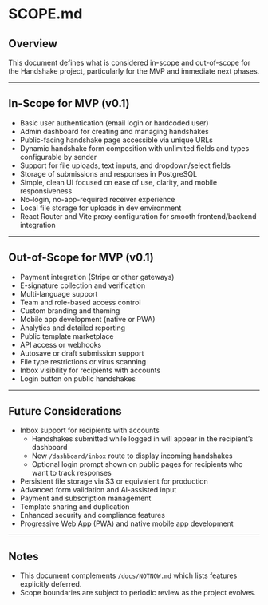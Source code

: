 # SCOPE.md

## Overview

This document defines what is considered in-scope and out-of-scope for the Handshake project, particularly for the MVP and immediate next phases.

---

## In-Scope for MVP (v0.1)

- Basic user authentication (email login or hardcoded user)  
- Admin dashboard for creating and managing handshakes  
- Public-facing handshake page accessible via unique URLs  
- Dynamic handshake form composition with unlimited fields and types configurable by sender  
- Support for file uploads, text inputs, and dropdown/select fields  
- Storage of submissions and responses in PostgreSQL  
- Simple, clean UI focused on ease of use, clarity, and mobile responsiveness  
- No-login, no-app-required receiver experience  
- Local file storage for uploads in dev environment  
- React Router and Vite proxy configuration for smooth frontend/backend integration

---

## Out-of-Scope for MVP (v0.1)

- Payment integration (Stripe or other gateways)  
- E-signature collection and verification  
- Multi-language support  
- Team and role-based access control  
- Custom branding and theming  
- Mobile app development (native or PWA)  
- Analytics and detailed reporting  
- Public template marketplace  
- API access or webhooks  
- Autosave or draft submission support  
- File type restrictions or virus scanning  
- Inbox visibility for recipients with accounts  
- Login button on public handshakes  

---

## Future Considerations

- Inbox support for recipients with accounts  
  - Handshakes submitted while logged in will appear in the recipient’s dashboard  
  - New `/dashboard/inbox` route to display incoming handshakes  
  - Optional login prompt shown on public pages for recipients who want to track responses  
- Persistent file storage via S3 or equivalent for production  
- Advanced form validation and AI-assisted input  
- Payment and subscription management  
- Template sharing and duplication  
- Enhanced security and compliance features  
- Progressive Web App (PWA) and native mobile app development  

---

## Notes

- This document complements `/docs/NOTNOW.md` which lists features explicitly deferred.  
- Scope boundaries are subject to periodic review as the project evolves.




